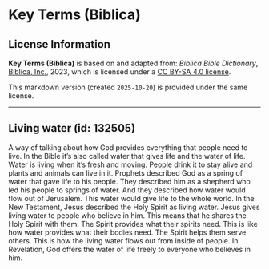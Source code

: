 # Key Terms (Biblica)

## License Information

**Key Terms (Biblica)** is based on and adapted from: _Biblica Bible Dictionary_, [Biblica, Inc.](https://www.biblica.com/), 2023, which is licensed under a [CC BY-SA 4.0 license](https://creativecommons.org/licenses/by-sa/4.0/legalcode.en).

This markdown version (created `2025-10-20`) is provided under the same license.



--------------------------------

## Living water (id: 132505)

A way of talking about how God provides everything that people need to live. In the Bible it’s also called water that gives life and the water of life. Water is living when it’s fresh and moving. People drink it to stay alive and plants and animals can live in it. Prophets described God as a spring of water that gave life to his people. They described him as a shepherd who led his people to springs of water. And they described how water would flow out of Jerusalem. This water would give life to the whole world. In the New Testament, Jesus described the Holy Spirit as living water. Jesus gives living water to people who believe in him. This means that he shares the Holy Spirit with them. The Spirit provides what their spirits need. This is like how water provides what their bodies need. The Spirit helps them serve others. This is how the living water flows out from inside of people. In Revelation, God offers the water of life freely to everyone who believes in him.


